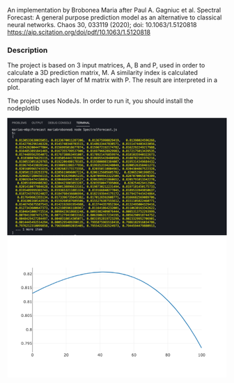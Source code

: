 An implementation by Brobonea Maria after Paul A. Gagniuc et al. Spectral Forecast: A general purpose prediction model as an alternative to classical neural networks. Chaos 30, 033119 (2020); doi: 10.1063/1.5120818 https://aip.scitation.org/doi/pdf/10.1063/1.5120818

### Description
The project is based on 3 input matrices, A, B and P, used in order to calculate a 3D prediction matrix, M. A similarity index is calculated comparating each layer of M matrix with P. The result are interpreted in a plot.

The project uses NodeJs. In order to run it, you should install the nodeplotlib

![alt text](https://github.com/MariaBrob/Spectral-Forecast/blob/master/Screenshot%202020-05-10%20at%2018.24.38.png)
![alt text](https://github.com/MariaBrob/Spectral-Forecast/blob/master/newplot%20(1).png)


